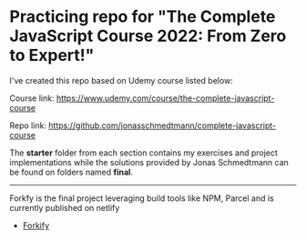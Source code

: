 # Practicing repo for "The Complete JavaScript Course 2022: From Zero to Expert!"

I've created this repo based on Udemy course listed below:

Course link: https://www.udemy.com/course/the-complete-javascript-course

Repo link: https://github.com/jonasschmedtmann/complete-javascript-course

The **starter** folder from each section contains my exercises and project implementations while the solutions provided by Jonas Schmedtmann can be found on folders named **final**.

---

Forkfy is the final project leveraging build tools like NPM, Parcel and is currently published on netlify

- [Forkify](https://forkify-nathan.netlify.app/)
